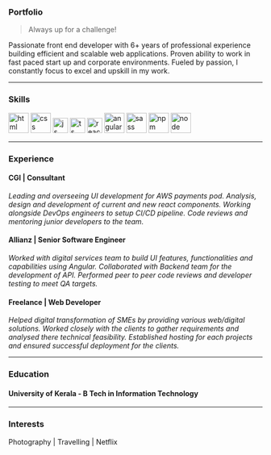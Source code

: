 
### Portfolio
> Always up for a challenge!

Passionate front end developer with 6+ years of professional experience building efficient and scalable web applications. Proven ability to work in fast paced start up and corporate environments. Fueled by passion, I constantly focus to excel and upskill in my work.

---

### Skills

<p align='left'>
  <img src="https://upload.wikimedia.org/wikipedia/commons/thumb/6/61/HTML5_logo_and_wordmark.svg/2048px-HTML5_logo_and_wordmark.svg.png" alt="html" width="auto" height="40">
  <img src='https://upload.wikimedia.org/wikipedia/commons/thumb/d/d5/CSS3_logo_and_wordmark.svg/1200px-CSS3_logo_and_wordmark.svg.png' alt="css" width="auto" height="40">
  <img src='https://upload.wikimedia.org/wikipedia/commons/6/6a/JavaScript-logo.png' height='30' width='auto' alt="js">
  <img src='https://upload.wikimedia.org/wikipedia/commons/4/4c/Typescript_logo_2020.svg' height='30' width='auto' alt="ts">
  <img src="https://upload.wikimedia.org/wikipedia/commons/thumb/a/a7/React-icon.svg/1280px-React-icon.svg.png" alt="react" width="auto" height="30"/>
  <img src="https://upload.wikimedia.org/wikipedia/commons/c/cf/Angular_full_color_logo.svg" alt="angular" width="auto" height="40"/>
  <img src="https://upload.wikimedia.org/wikipedia/commons/9/96/Sass_Logo_Color.svg" alt="sass" width="40" height="auto"/>
  <img src="https://upload.wikimedia.org/wikipedia/commons/d/db/Npm-logo.svg" alt="npm" width="40" height="auto"/>
  <img src="https://upload.wikimedia.org/wikipedia/commons/d/d9/Node.js_logo.svg" alt="node" width="40" height="auto"/>
</p>

---

### Experience

#### CGI | Consultant

_Leading and overseeing UI development for AWS payments pod. Analysis, design and development of current and new react components. Working alongside DevOps engineers to setup CI/CD pipeline. Code reviews and mentoring junior developers to the team._


#### Allianz | Senior Software Engineer

_Worked with digital services team to build UI features, functionalities and capabilities using Angular. Collaborated with Backend team for the development of API. Performed peer to peer code reviews and developer testing to meet QA targets._

#### Freelance | Web Developer

_Helped digital transformation of SMEs by providing various web/digital solutions. Worked closely with the clients to gather requirements and analysed there technical feasibility. Established hosting for each projects and ensured successful deployment for the clients._

---

### Education

#### University of Kerala - B Tech in Information Technology

---

### Interests

Photography | Travelling  | Netflix

